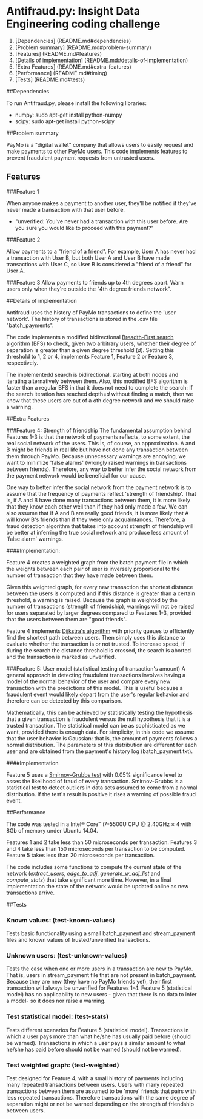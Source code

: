 # Antifraud.py: Insight Data Engineering coding challenge

1. [Dependencies] (README.md#dependencies)
2. [Problem summary] (README.md#problem-summary)
3. [Features] (README.md#features)
5. [Details of implementation] (README.md#details-of-implementation)
3. [Extra Features] (README.md#extra-features)
6. [Performance] (README.md#timing)
7. [Tests] (README.md#tests)

##Dependencies

To run Antifraud.py, please install the following libraries:

+ numpy: sudo apt-get install python-numpy
+ scipy: sudo apt-get install python-scipy

##Problem summary

PayMo is a "digital wallet" company that allows users to easily request and make payments to other PayMo users. This code implements features to prevent fraudulent payment requests from untrusted users.

## Features

###Feature 1

When anyone makes a payment to another user, they'll be notified if they've never made a transaction with that user before.

* "unverified: You've never had a transaction with this user before. Are you sure you would like to proceed with this payment?"

###Feature 2

Allow payments to a "friend of a friend". For example, User A has never had a transaction with User B, but both User A and User B have made transactions with User C, so User B is considered a "friend of a friend" for User A.

###Feature 3
Allow payments to friends up to 4th degrees apart. Warn users only when they're outside the "4th degree friends network".

##Details of implementation

Antifraud uses the history of PayMo transactions to define the 'user network'. The history of transactions is stored in the .csv file "batch_payments".

The code implements a modified bidirectional [Breadth-First search](https://en.wikipedia.org/wiki/Breadth-first_search) algorithm (BFS) to check, given two arbitrary users, whether their degree of separation is greater than a given degree threshold (*d*). Setting this threshold to 1, 2 or 4, implements Feature 1, Feature 2 or Feature 3, respectively.

The implementedd search is bidirectional, starting at both nodes and iterating alternatively between them. Also, this modified BFS algorithm is faster than a regular BFS in that it does not need to complete the search: If the search iteration has reached depth=*d* without finding a match, then we know that these users are out of a *d*th degree network and we should raise a warning.

##Extra Features

###Feature 4: Strength of friendship
The fundamental assumption behind Features 1-3 is that the network of payments  reflects, to some extent, the real social network of the users. This is, of course, an approximation. A and B might be friends in real life but have not done any transaction between them through PayMo. Because unnecessary warnings are annoying, we want to minimize 'false alarms' (wrongly raised warnings in transactions between friends). Therefore, any way to better infer the social network from the payment network would be beneficial for our cause.

One way to better infer the social network from the payment network is to assume that the frequency of payments reflect 'strength of friendship'. That is, if A and B have done many transactions between them, it is more likely that they know each other well than if they had only made a few. We can also assume that if A and B are really good friends, it is more likely that A will know B's friends than if they were only acquaintances. Therefore, a fraud detection algorithm that takes into account strength of friendship will be better at inferring the true social network and produce less amount of 'false alarm' warnings.

####Implementation:

Feature 4 creates a weighted graph from the batch payment file in which the weights between each pair of user is inversely proportional to the number of transaction that they have made between them. 

Given this weighted graph, for every new transaction the shortest distance between the users is computed and if this distance is greater than a certain threshold, a warning is raised. Because the graph is weighted by the number of transactions (strength of friendship), warnings will not be raised for users separated by larger degrees compared to Features 1-3, provided that the users between them are "good friends".

Feature 4 implements [Dijkstra's algorithm](https://en.wikipedia.org/wiki/Dijkstra%27s_algorithm#Algorithm) with priority queues to efficiently find the shortest path between users. Then simply uses this distance to evaluate whether the transaction is or not trusted. To increase speed, if during the search the distance threshold is crossed, the search is aborted and the transaction is marked as unverified.

###Feature 5: User model (statistical testing of transaction's amount)
A general approach in detecting fraudulent transactions involves having a model of the normal behavior of the user and compare every new transaction with the predictions of this model. This is useful because a fraudulent event would likely depart from the user's regular behavior and therefore can be detected by this comparison.

Mathematically, this can be achieved by statistically testing the hypothesis that a given transaction is fraudulent versus the null hypothesis that it is a trusted transaction. The statistical model can be as sophisticated as we want, provided there is enough data.  For simplicity, in this code we assume that the user behavior is Gaussian: that is, the amount of payments follows a normal distribution. The parameters of this distribution are different for each user and are obtained from the payment's history log (batch_payment.txt).

####Implementation

Feature 5 uses a [Smirnov-Grubbs test](https://en.wikipedia.org/wiki/Grubbs%27_test_for_outliers) with 0.05% significance level to asses the likelihood of fraud of every transaction. Smirnov-Grubbs is a statistical test to detect outliers in data sets assumed to come from a normal distribution. If the test's result is positive it rises a warning of possible fraud event.

##Performance

The code was tested in a Intel® Core™ i7-5500U CPU @ 2.40GHz × 4 with 8Gb of memory under Ubuntu 14.04.

Features 1 and 2 take less than 50 microseconds per transaction. Features 3 and 4 take less than 150 microseconds per transaction to be computed.
Feature 5 takes less than 20 microseconds per transaction.

The code includes some functions to compute the current state of the network (*extract_users*, *edge_to_adj*, *generate_w_adj_list* and *compute_stats*) that take significant more time. However, in a final implementation the state of the network would be updated online as new transactions arrive.

##Tests

### Known values: (test-known-values)

Tests basic functionality using a small batch_payment and stream_payment files and known values of trusted/unverified transactions.

### Unknown users: (test-unknown-values)

Tests the case when one or more users in a transaction are new to PayMo. That is, users in stream_payment file that are not present in batch_payment. Because they are new (they have no PayMo friends yet), their first transaction will always be unverified for Features 1-4. Feature 5 (statistical model) has no applicability to new users - given that there is no data to infer a model- so it does nor raise a warning.

### Test statistical model: (test-stats)

Tests different scenarios for Feature 5 (statistical model). Transactions in which a user pays more than what he/she has usually paid before (should be warned). Transactions in which a user pays a similar amount to what he/she has paid before should not be warned (should not be warned).

### Test weighted graph: (test-weighted)

Test designed for Feature 4, with a small history of payments including many repeated transactions between users. Users with many repeated transactions between them are assumed to be 'more' friends that pairs with less repeated transactions. Therefore transactions with the same degree of separation might or not be warned depending on the strength of friendship between users.












